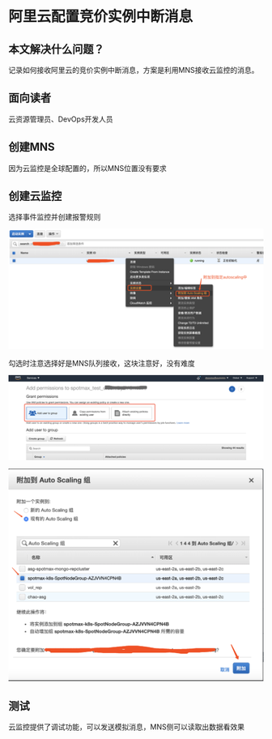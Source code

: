 # 阿里云配置竞价实例中断消息

## 本文解决什么问题？

记录如何接收阿里云的竞价实例中断消息，方案是利用MNS接收云监控的消息。

## 面向读者

云资源管理员、DevOps开发人员

## 创建MNS

因为云监控是全球配置的，所以MNS位置没有要求

## 创建云监控

选择事件监控并创建报警规则

![](../.gitbook/assets/image%20%2848%29.png)

勾选时注意选择好是MNS队列接收，这块注意好，没有难度

![](../.gitbook/assets/image%20%2850%29.png)

![](../.gitbook/assets/image%20%287%29.png)

## 测试

云监控提供了调试功能，可以发送模拟消息，MNS侧可以读取出数据看效果



